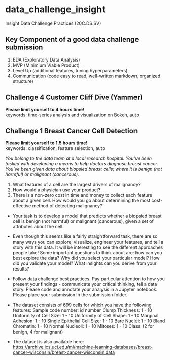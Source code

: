 # data_challenge_insight
Insight Data Challenge Practices (20C.DS.SV)

## Key Component of a good data challenge submission
1. EDA  (Exploratory Data Analysis)  
2. MVP (Minimium Viable Product)  
3. Level Up (additional features, tuning hyperparameters)   
4. Communication (code easy to read, well-written markdown, organized structure)

## Challenge 4 Customer Cliff Dive (Yammer)
**Please limit yourself to 4 hours time!**  
keywords: time-series analysis and visualization on Bokeh, auto

## Challenge 1 Breast Cancer Cell Detection
**Please limit yourself to 1.5 hours time!**  
keywords: classification, feature selection, auto

*You belong to the data team at a local research hospital. You've been tasked with 
developing a means to help doctors diagnose breast cancer. You've been given data 
about biopsied breast cells; where it is benign (not harmful) or malignant (cancerous).*   
1. What features of a cell are the largest drivers of malignancy? 
2. How would a physician use your product? 
3. There is a non-zero cost in time and money to collect each feature about a given cell. How would you go about determining the most cost-effective method of 
detecting malignancy? 


- Your task is to develop a model that predicts whether a biopsied breast cell is benign (not harmful) or malignant (cancerous), given a set of attributes about the cell.  

- Even though this seems like a fairly straightforward task, there are so many ways you can explore, visualize, engineer your features, and tell a story with this data. It will be interesting to see the different approaches people take! Some important questions to think about are: how can you best explore the data? Why did you select your particular model? How did you validate your model? What insights can you derive from your results?

- Follow data challenge best practices. Pay particular attention to how you present your findings - communicate your critical thinking, tell a data story. Please code and annotate your analysis in a Jupyter notebook. Please place your submission in the submission folder.

- The dataset consists of 699 cells for which you have the following features:
Sample code number: id number Clump Thickness: 1 - 10 Uniformity of Cell Size: 1 - 10 Uniformity of Cell Shape: 1 - 10 Marginal Adhesion: 1 - 10 Single Epithelial Cell Size: 1 - 10 Bare Nuclei: 1 - 10 Bland Chromatin: 1 - 10 Normal Nucleoli: 1 - 10 Mitoses: 1 - 10 Class: (2 for benign, 4 for malignant)  

- The dataset is also available here: https://archive.ics.uci.edu/ml/machine-learning-databases/breast-cancer-wisconsin/breast-cancer-wisconsin.data
